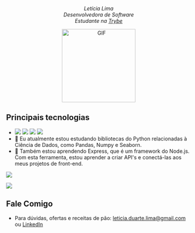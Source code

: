 
<p align="center">
  <em>
    Letícia Lima
    <br>
    Desenvolvedora de Software
    <br>
    Estudante na <a href="https://github.com/tryber">Trybe</a>
  </em>
</p>
<p align="center"><img align="center" width="200px" alt="GIF" src="https://media.giphy.com/media/d3JtCNegRi2zgmpG/giphy.gif" /></p>

## Principais tecnologias

- <img src="https://img.shields.io/badge/-Python-3776AB?style=flat-square&logo=python&logoColor=black" /> <img src="https://img.shields.io/badge/-JavaScript-F7DF1E?style=flat-square&logo=javascript&logoColor=black" /> <img src="https://img.shields.io/badge/-MySQL-4479A1?style=flat-square&logo=mysql&logoColor=cyan" /> <img src="https://img.shields.io/badge/-MongoDB-47A248?style=flat-square&logo=mongodb&logoColor=green" />
- 📖 Eu atualmente estou estudando bibliotecas do Python relacionadas à Ciência de Dados, como Pandas, Numpy e Seaborn.
- 📖 Também estou aprendendo Express, que é um framework do Node.js. Com esta ferramenta, estou aprender a criar API's e conectá-las aos meus projetos de front-end.

![](https://github-readme-stats.vercel.app/api/top-langs/?username=lcdlima&theme=buefy&layout=compact)

![](https://github-readme-stats.vercel.app/api?username=lcdlima&show_icons=true&hide_border=true)

## Fale Comigo

- Para dúvidas, ofertas e receitas de pão: leticia.duarte.lima@gmail.com ou <a href="https://www.linkedin.com/in/leticiaduartelima/">LinkedIn</a>
